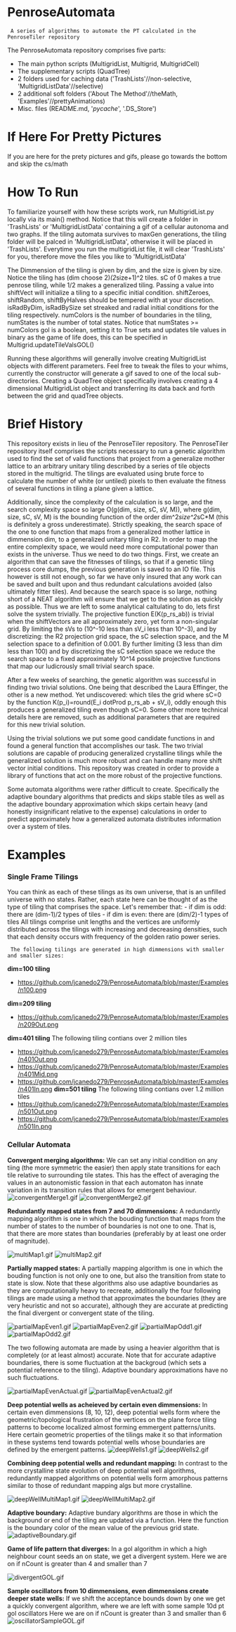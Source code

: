 # PenroseAutomata
     A series of algorithms to automate the PT calculated in the PenroseTiler repository
The PenroseAutomata repository comprises five parts:
- The main python scripts (MultigridList, Multigrid, MultigridCell)
- The supplementary scripts (QuadTree)
- 2 folders used for caching data ('TrashLists'//non-selective, 'MultigridListData'//selective)
- 2 additional soft folders ('About The Method'//theMath, 'Examples'//prettyAnimations)
- Misc. files (README.md, '_pycache_', '.DS_Store')

# If Here For Pretty Pictures
If you are here for the prety pictures and gifs, please go towards the bottom and skip the cs/math

# How To Run
To familiarize yourself with how these scripts work, run MultigridList.py locally via its main() method. Notice that this will create a folder in 'TrashLists' or 'MultigridListData' containing a gif of a cellular autonoma and two graphs.
If the tiling automata survives to maxGen generations, the tiling folder will be palced in 'MultigridListData', otherwise it will be placed in 'TrashLists'.
Everytime you run the multigridList file, it will clear 'TrashLists' for you, therefore move the files you like to 'MultigridListData'

The Dimmension of the tiling is given by dim, and the size is given by size. Notice the tiling has (dim choose 2)*(2*size+1)^2 tiles.
sC of 0 makes a true penrose tiling, while 1/2 makes a generalized tiling.
Passing a value into shiftVect will initialize a tiling to a specific initial condition.
shiftZeroes, shiftRandom, shiftByHalves should be tempered with at your discretion.
isRadByDim, isRadBySize set streaked and radial initial conditions for the tiling respectively.
numColors is the number of boundaries in the tiling, numStates is the number of total states. Notice that numStates >= numColors
gol is a boolean, setting it to True sets and updates tile values in binary as the game of life does, this can be specified in Multigrid.updateTileValsGOL()

Running these algorithms will generally involve creating MultigridList objects with different parameters. Feel free to tweak the files to your whims, currently the constructor will generate a gif saved to one of the local sub-directories. Creating a QuadTree object specifically involves creating a 4 dimensional MultigridList object and transferring its data back and forth between the grid and quadTree objects.

# Brief History
This repository exists in lieu of the PenroseTiler repository. The PenroseTiler repository itself comprises the scripts necessary to run a genetic algorithm used to find the set of valid functions that project from a generalize mother lattice to an arbitrary unitary tiling described by a series of tile objects stored in the multigrid. The tilings are evaluated using brute force to calculate the number of white (or untiled) pixels to then evaluate the fitness of several functions in tiling a plane given a lattice.

Additionally, since the complexity of the calculation is so large, and the search complexity space so large O(g(dim, size, sC, sV, M)), where g(dim, size, sC, sV, M) is the
bounding function of the order dim^2*size^2*sC*M (this is definitely a gross underestimate). Strictly speaking, the search space of the one to one function that maps from a generalized mother lattice in dimmension dim, to a generalized unitary tiling in R2. In order to map the entire complexity space, we would need more computational power than exists in the universe. Thus we need to do two things. First, we create an algorithm that can save the fitnesses of tilings, so that if a genetic tiling process core dumps, the previous generation is saved to an IO file. This however is still not enough, so far we have only insured that any work can be saved and built upon and thus redundant calculations avoided (also ultimately fitter tiles). And because the search space is so large, nothing short of a NEAT algorithm will ensure that we get to the solution as quickly as possible. Thus we are left to some analytical caltulating to do, lets first solve the system trivially. The projective function E(K(p_rs_ab)) is trivial when the shiftVectors are all approximately zero, yet form a non-singular grid. By limiting the sVs to (10^-10 less than sV_i less than 10^-3), and by discretizing: the R2 projection grid space, the sC selection space, and the M selection space to a definition of 0.001. By further limiting (3 less than dim less than 100) and by discretizing the sC selection space we reduce the search space to a fixed approximately 10^14 possible projective functions that map our ludicrously small trivial search space.

After a few weeks of searching, the genetic algorithm was successful in finding two trivial solutions. One being that described the Laura Effinger, the other is a new method. Yet undiscovered: which tiles the grid where sC=0 by the function K(p_i)=round(E_i dotProd p_rs_ab + sV_i), oddly enough this produces a generalized tiling even though sC=0. Some other more technical details here are removed, such as additional parameters that are required for this new trivial solution.

Using the trivial solutions we put some good candidate functions in and found a general function that accomplishes our task. The two trivial solutions are capable of producing generalized crystalline tilings while the generalized solution is much more robust and can handle many more shift vector initial conditions. This repository was created in order to provide a library of functions that act on the more robust of the projective functions.

Some automata algorithms were rather difficult to create. Specifically the adaptive boundary algorithms that predicts and skips stable tiles as well as the adaptive boundary approximation which skips certain heavy (and honestly insignificant relative to the expense) calculations in order to predict approximately how a generalized automata distributes information over a system of tiles.


# Examples
### Single Frame Tilings
You can think as each of these tilings as its own universe, that is an unfilled universe with no states.
Rather, each state here can be thought of as the type of tiling that comprises the space.
     Let's remember that:
     - if dim is odd: there are (dim-1)/2 types of tiles
     - if dim is even: there are (dim/2)-1 types of tiles
All tilings comprise unit lengths and the vertices are uniformly distributed across the tilings with increasing and decreasing densities, such that each density occurs with frequency of the golden ratio power series.

     The following tilings are generated in high dimmensions with smaller and smaller sizes:
**dim=100 tiling**
- <https://github.com/jcanedo279/PenroseAutomata/blob/master/Examples/n100.png>

**dim=209 tiling**
- <https://github.com/jcanedo279/PenroseAutomata/blob/master/Examples/n209Out.png>

**dim=401 tiling**
The following tiling contians over 2 million tiles
- <https://github.com/jcanedo279/PenroseAutomata/blob/master/Examples/n401Out.png>
- <https://github.com/jcanedo279/PenroseAutomata/blob/master/Examples/n401Mid.png>
- <https://github.com/jcanedo279/PenroseAutomata/blob/master/Examples/n401In.png>
**dim=501 tiling**
The following tiling contians over 1.2 million tiles
- <https://github.com/jcanedo279/PenroseAutomata/blob/master/Examples/n501Out.png>
- <https://github.com/jcanedo279/PenroseAutomata/blob/master/Examples/n501In.png>


### Cellular Automata
**Convergent merging algorithms:**
We can set any initial condition on any tiing (the more symmetric the easier) then apply state transitions for each tile relative to surrounding tile states.
This has the effect of averaging the values in an autonomistic fassion in that each automaton has innate variation in its transition rules that allows for emergent behaviour.
![convergentMerge1.gif](Examples/convergentMerge1.gif "convergent merge 1")
![convergentMerge2.gif](Examples/convergentMerge2.gif "convergent merge 2")

**Redundantly mapped states from 7 and 70 dimmensions:**
A redundantly mapping algorithm is one in which the bouding function that maps from the number of states to the number of boundaries is not one to one.
That is, that there are more states than boundaries (preferably by at least one order of magnitude).

![multiMap1.gif](Examples/multiMap1.gif "multiMap 1")
![multiMap2.gif](Examples/multiMap2.gif "multiMap 2")

**Partially mapped states:**
A partially mapping algorithm is one in which the bouding function is not only one to one, but also the transition from state to state is slow.
Note that these algorithms also use adaptive boundaries as they are computationally heavy to recreate, additionally the four following tilings are made using a
method that approximates the boundaries (they are very heuristic and not so accurate), although they are accurate at predicting the final divergent or convergent
state of the tiling.

![partialMapEven1.gif](Examples/partialMapEven1.gif "partialMap even 1")
![partialMapEven2.gif](Examples/partialMapEven2.gif "partialMap even 2")
![partialMapOdd1.gif](Examples/partialMapOdd1.gif "partialMap odd 1")
![partialMapOdd2.gif](Examples/partialMapOdd2.gif "partialMap odd 2")

The two following automata are made by using a heavier algorithm that is completely (or at least almost) accurate. Note that for accurate adaptive boundaries, there is some
fluctuation at the backgroud (which sets a potential reference to the tiling). Adaptive boundary approximations have no such fluctuations.

![partialMapEvenActual.gif](Examples/partialMapEvenActual.gif "partialMap even actual")
![partialMapEvenActual2.gif](Examples/partialMapEvenActual2.gif "partialMap even actual 2")

**Deep potential wells as acheieved by certain even dimmensions:**
In certain even dimmensions (8, 10, 12), deep potential wells form where the geometric/topological frustration of the vertices on the plane force
tiling patterns to become localized almost forming emmergent patterns/units. Here certain geometric properties of the tilings make it so that information
in these systems tend towards potential wells whose boundaries are defined by the emergent patterns.
![deepWells1.gif](Examples/deepWells1.gif "deep well 1")
![deepWells2.gif](Examples/deepWells2.gif "deep well 2")

**Combining deep potential wells and redundant mapping:**
In contrast to the more crystalline state evolution of deep potential well algorithms, redundantly mapped algorithms on potential wells form amorphous patterns
similar to those of redundant mapping algs but more crystalline.

![deepWellMultiMap1.gif](Examples/deepWellMultiMap1.gif "deep well multiMap 1")
![deepWellMultiMap2.gif](Examples/deepWellMultiMap2.gif "deep well multiMap 2")

**Adaptive boundary:**
Adaptive bundary algorithms are those in which the background or end of the tiling are updated via a function.
Here the function is the boundary color of the mean value of the previous grid state.
![adaptiveBoundary.gif](Examples/adaptiveBoundary.gif "Adaptive boundary")

**Game of life pattern that diverges:**
In a gol algorithm in which a high neighbour count seeds an on state, we get a divergent system.
Here we are on if nCount is greater than 4 and smaller than 7

![divergentGOL.gif](Examples/divergentGOL.gif "gol pattern that diverges")

**Sample oscillators from 10 dimmensions, even dimmensions create deeper state wells:**
If we shift the acceptance bounds down by one we get a quickly convergent algorithm, where we are left with some sample 10d pt gol oscillators
Here we are on if nCount is greater than 3 and smaller than 6
![oscillatorSampleGOL.gif](Examples/oscillatorSampleGOL.gif "Sample oscillators from 10 dimmensions")